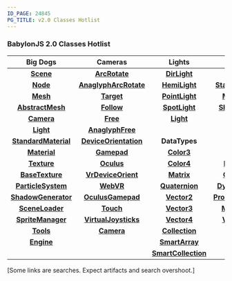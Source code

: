 ```yaml
---
ID_PAGE: 24845
PG_TITLE: v2.0 Classes Hotlist
---
```

### BabylonJS 2.0 Classes Hotlist ###

| Big Dogs | Cameras | Lights | Materials | Misc1 | Misc2 |
| :----------: | :---------: | :---------: | :---------: | :---------: | :---------: | 
| [**Scene**](http://doc.babylonjs.com/page.php?p=24894) | [**ArcRotate**](http://doc.babylonjs.com/page.php?p=24872) | [**DirLight**](http://doc.babylonjs.com/page.php?p=24885) | [**Material**](http://doc.babylonjs.com/page.php?p=24952) | [**ActionManager**](http://doc.babylonjs.com/page.php?p=24910) | [**BoundingBox**](http://doc.babylonjs.com/page.php?p=24939) |
| [**Node**](http://doc.babylonjs.com/page.php?p=24870) | [**AnaglyphArcRotate**](http://doc.babylonjs.com/page.php?p=24873) | [**HemiLight**](http://doc.babylonjs.com/page.php?p=24886) | [**StandardMaterial**](http://doc.babylonjs.com/page.php?p=24955) | [**Animation**](http://doc.babylonjs.com/page.php?p=24916) | [**BoundingSphere**](http://doc.babylonjs.com/page.php?p=24941) |
| [**Mesh**](http://doc.babylonjs.com/page.php?p=24891) | [**Target**](http://doc.babylonjs.com/page.php?p=24874) | [**PointLight**](http://doc.babylonjs.com/page.php?p=24887) | [**MultiMaterial**](http://doc.babylonjs.com/page.php?p=24953) | [**Effect**](http://doc.babylonjs.com/page.php?p=24951) | [**CSG**](http://doc.babylonjs.com/page.php?p=24991) |
| [**AbstractMesh**](http://doc.babylonjs.com/page.php?p=24889) | [**Follow**](http://doc.babylonjs.com/page.php?p=24875) | [**SpotLight**](http://doc.babylonjs.com/page.php?p=24888)	| [**ShaderMaterial**](http://doc.babylonjs.com/page.php?p=24954) | [**LensFlare**](http://doc.babylonjs.com/page.php?p=24946) | [**DebugLayer**](http://doc.babylonjs.com/page.php?p=24944) |
| [**Camera**](http://doc.babylonjs.com/page.php?p=24871) | [**Free**](http://doc.babylonjs.com/page.php?p=24876) | [**Light**](http://doc.babylonjs.com/page.php?p=24884) | []() | [**SceneOptimizer**](http://doc.babylonjs.com/page.php?p=25058) | [**CannonJSPlugin**](http://doc.babylonjs.com/page.php?p=25008) |
| [**Light**](http://doc.babylonjs.com/page.php?p=24884) | [**AnaglyphFree**](http://doc.babylonjs.com/page.php?p=24877) | []() | []() | [**Skeleton**](http://doc.babylonjs.com/page.php?p=24935)/[**Bone**](http://doc.babylonjs.com/page.php?p=24934) | [**OimoJSPlugin**](http://doc.babylonjs.com/page.php?p=25009) |
| [**StandardMaterial**](http://doc.babylonjs.com/page.php?p=24955) | [**DeviceOrientation**](http://doc.babylonjs.com/page.php?p=24878) | **DataTypes** | **Textures** | [**Sound**](http://doc.babylonjs.com/page.php?p=24932) | [**Layer**](http://doc.babylonjs.com/page.php?p=24945) |
| [**Material**](http://doc.babylonjs.com/page.php?p=24952) | [**Gamepad**](http://doc.babylonjs.com/page.php?p=24879)	| [**Color3**](http://doc.babylonjs.com/page.php?p=24974) | [**Texture**](http://doc.babylonjs.com/page.php?p=24959) | [**SubMesh**](http://doc.babylonjs.com/page.php?p=25003) | [**PickingInfo**](http://doc.babylonjs.com/page.php?p=24938)	|
| [**Texture**](http://doc.babylonjs.com/page.php?p=24959) | [**Oculus**](http://doc.babylonjs.com/page.php?p=24882) | [**Color4**](http://doc.babylonjs.com/page.php?p=24975) | [**BaseTexture**](http://doc.babylonjs.com/page.php?p=24957) | [**Tags**](http://doc.babylonjs.com/page.php?p=25061)&nbsp; &nbsp;&nbsp; &nbsp;| [**PostProcess**](http://doc.babylonjs.com/page.php?p=25010)	|
| [**BaseTexture**](http://doc.babylonjs.com/page.php?p=24957) | [**VrDeviceOrient**](http://doc.babylonjs.com/search.php?q=vrdevice) | [**Matrix**](http://doc.babylonjs.com/page.php?p=24980) | [**CubeTexture**](http://doc.babylonjs.com/page.php?p=24958) | [**VertexData**](http://doc.babylonjs.com/page.php?p=24994) | []() |
| [**ParticleSystem**](http://doc.babylonjs.com/page.php?p=25006) | [**WebVR**](http://doc.babylonjs.com/search.php?q=webvr) | [**Quaternion**](http://doc.babylonjs.com/page.php?p=24979) | [**DynamicTexture**](http://doc.babylonjs.com/page.php?p=24960) | [**ViewPort**](http://doc.babylonjs.com/page.php?p=24982) | [**AssetsManager**](http://doc.babylonjs.com/page.php?p=25040) |
| [**ShadowGenerator**](http://doc.babylonjs.com/page.php?p=24948) | [**OculusGamepad**](http://doc.babylonjs.com/page.php?p=24883) | [**Vector2**](http://doc.babylonjs.com/page.php?p=24976) | [**ProceduralTexture**](http://doc.babylonjs.com/page.php?p=24965) | [**VirtualJoystick**](http://doc.babylonjs.com/page.php?p=25064) | [**Ray**](http://doc.babylonjs.com/page.php?p=24984) |
| [**SceneLoader**](http://doc.babylonjs.com/page.php?p=24949) | [**Touch**](http://doc.babylonjs.com/page.php?p=24880) | [**Vector3**](http://doc.babylonjs.com/page.php?p=24977) | [**MirrorTexture**](http://doc.babylonjs.com/page.php?p=24963) | [**Gamepad**](http://doc.babylonjs.com/page.php?p=25045) | [**Collider**](http://doc.babylonjs.com/page.php?p=24936) |
| [**SpriteManager**](http://doc.babylonjs.com/page.php?p=25034) | [**VirtualJoysticks**](http://doc.babylonjs.com/page.php?p=24881) | [**Vector4**](http://doc.babylonjs.com/page.php?p=24978) | [**VideoTexture**](http://doc.babylonjs.com/page.php?p=24964) | [**FresnelParams**](http://doc.babylonjs.com/page.php?p=24956) | [**EasingFunction**](http://doc.babylonjs.com/page.php?p=24917) |
| [**Tools**](http://doc.babylonjs.com/page.php?p=25062) | [**Camera**](http://doc.babylonjs.com/page.php?p=24871) | [**Collection**](http://doc.babylonjs.com/page.php?p=25087) | []() | [**Geometry**](http://doc.babylonjs.com/page.php?p=24992) | [**Plane**](http://doc.babylonjs.com/page.php?p=24981) |
| [**Engine**](http://doc.babylonjs.com/page.php?p=24869) | []()	| [**SmartArray**](http://doc.babylonjs.com/page.php?p=25060) | []() | [**Octree**](http://doc.babylonjs.com/page.php?p=24942) | []() |
| []() | []() | [**SmartCollection**]() | []() | []() | [**All Classes**](http://doc.babylonjs.com/search.php?q=) |

[Some links are searches. Expect artifacts and search overshoot.]